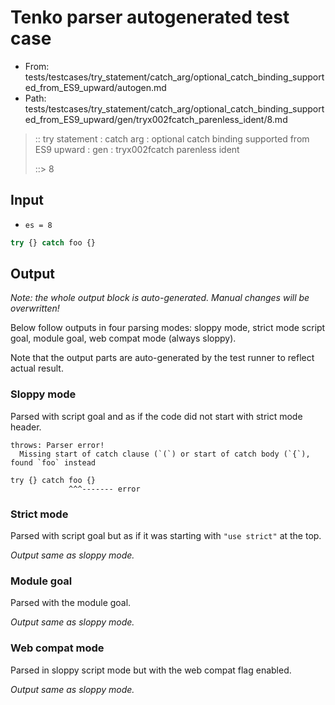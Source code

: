 # Tenko parser autogenerated test case

- From: tests/testcases/try_statement/catch_arg/optional_catch_binding_supported_from_ES9_upward/autogen.md
- Path: tests/testcases/try_statement/catch_arg/optional_catch_binding_supported_from_ES9_upward/gen/tryx002fcatch_parenless_ident/8.md

> :: try statement : catch arg : optional catch binding supported from ES9 upward : gen : tryx002fcatch parenless ident
>
> ::> 8

## Input

- `es = 8`

`````js
try {} catch foo {}
`````

## Output

_Note: the whole output block is auto-generated. Manual changes will be overwritten!_

Below follow outputs in four parsing modes: sloppy mode, strict mode script goal, module goal, web compat mode (always sloppy).

Note that the output parts are auto-generated by the test runner to reflect actual result.

### Sloppy mode

Parsed with script goal and as if the code did not start with strict mode header.

`````
throws: Parser error!
  Missing start of catch clause (`(`) or start of catch body (`{`), found `foo` instead

try {} catch foo {}
             ^^^------- error
`````

### Strict mode

Parsed with script goal but as if it was starting with `"use strict"` at the top.

_Output same as sloppy mode._

### Module goal

Parsed with the module goal.

_Output same as sloppy mode._

### Web compat mode

Parsed in sloppy script mode but with the web compat flag enabled.

_Output same as sloppy mode._
